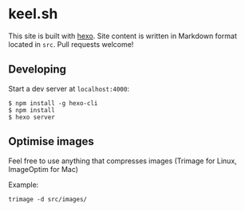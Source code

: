 # keel.sh

This site is built with [hexo](http://hexo.io/). Site content is written in Markdown format located in `src`. Pull requests welcome!

## Developing

Start a dev server at `localhost:4000`:

```
$ npm install -g hexo-cli
$ npm install
$ hexo server
```
## Optimise images

Feel free to use anything that compresses images (Trimage for Linux, ImageOptim for Mac)


Example:

```
trimage -d src/images/
```
